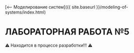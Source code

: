 [⟵ Моделирование систем]({{ site.baseurl }}/modeling-of-systems/index.html)

# **ЛАБОРАТОРНАЯ РАБОТА №5**

:warning: Находится в процессе разработки!!! :warning:
